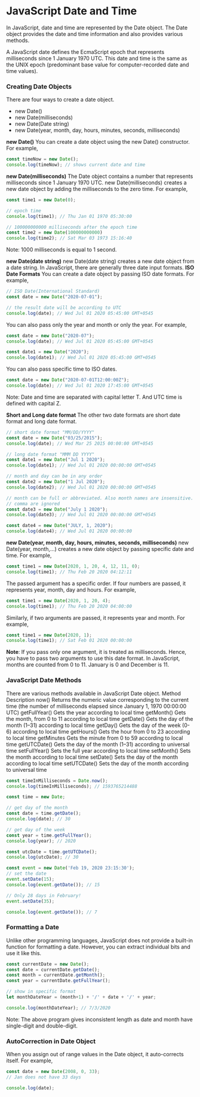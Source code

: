 # JavaScript Date and Time
In JavaScript, date and time are represented by the Date object. The Date object provides the date and time information and also provides various methods.

A JavaScript date defines the EcmaScript epoch that represents milliseconds since 1 January 1970 UTC. This date and time is the same as the UNIX epoch (predominant base value for computer-recorded date and time values).

### Creating Date Objects
There are four ways to create a date object.
- new Date()
- new Date(milliseconds)
- new Date(Date string)
- new Date(year, month, day, hours, minutes, seconds, milliseconds)

**new Date()**
You can create a date object using the new Date() constructor. For example,
```javascript
const timeNow = new Date();
console.log(timeNow); // shows current date and time
```
**new Date(milliseconds)**
The Date object contains a number that represents milliseconds since 1 January 1970 UTC.
new Date(milliseconds) creates a new date object by adding the milliseconds to the zero time. For example,

```javascript
const time1 = new Date(0);

// epoch time
console.log(time1); // Thu Jan 01 1970 05:30:00

// 100000000000 milliseconds after the epoch time
const time2 = new Date(100000000000)
console.log(time2); // Sat Mar 03 1973 15:16:40
```
Note: 1000 milliseconds is equal to 1 second.

**new Date(date string)**
new Date(date string) creates a new date object from a date string.
In JavaScript, there are generally three date input formats.
**ISO Date Formats**
You can create a date object by passing ISO date formats. For example,
```javascript
// ISO Date(International Standard)
const date = new Date("2020-07-01");

// the result date will be according to UTC
console.log(date); // Wed Jul 01 2020 05:45:00 GMT+0545
```
You can also pass only the year and month or only the year. For example,
```javascript
const date = new Date("2020-07");
console.log(date); // Wed Jul 01 2020 05:45:00 GMT+0545

const date1 = new Date("2020");
console.log(date1); // Wed Jul 01 2020 05:45:00 GMT+0545
```
You can also pass specific time to ISO dates.
```javascript
const date = new Date("2020-07-01T12:00:00Z");
console.log(date); // Wed Jul 01 2020 17:45:00 GMT+0545
```
Note: Date and time are separated with capital letter T. And UTC time is defined with capital Z.

**Short and Long date format**
The other two date formats are short date format and long date format.
```javascript
// short date format "MM/DD/YYYY"
const date = new Date("03/25/2015");
console.log(date); // Wed Mar 25 2015 00:00:00 GMT+0545

// long date format "MMM DD YYYY"
const date1 = new Date("Jul 1 2020");
console.log(date1); // Wed Jul 01 2020 00:00:00 GMT+0545

// month and day can be in any order
const date2 = new Date("1 Jul 2020");
console.log(date2); // Wed Jul 01 2020 00:00:00 GMT+0545

// month can be full or abbreviated. Also month names are insensitive.
// comma are ignored
const date3 = new Date("July 1 2020");
console.log(date3); // Wed Jul 01 2020 00:00:00 GMT+0545

const date4 = new Date("JULY, 1, 2020");
console.log(date4); // Wed Jul 01 2020 00:00:00
```
**new Date(year, month, day, hours, minutes, seconds, milliseconds)**
new Date(year, month,...) creates a new date object by passing specific date and time. For example,
```javascript
const time1 = new Date(2020, 1, 20, 4, 12, 11, 0);
console.log(time1); // Thu Feb 20 2020 04:12:11
```
The passed argument has a specific order.
If four numbers are passed, it represents year, month, day and hours. For example,
```javascript
const time1 = new Date(2020, 1, 20, 4);
console.log(time1); // Thu Feb 20 2020 04:00:00
```
Similarly, if two arguments are passed, it represents year and month. For example,
```javascript
const time1 = new Date(2020, 1);
console.log(time1); // Sat Feb 01 2020 00:00:00
```
**Note**: If you pass only one argument, it is treated as milliseconds. Hence, you have to pass two arguments to use this date format.
In JavaScript, months are counted from 0 to 11. January is 0 and December is 11.

### JavaScript Date Methods
There are various methods available in JavaScript Date object.
Method	Description
now()	Returns the numeric value corresponding to the current time (the number of milliseconds elapsed since January 1, 1970 00:00:00 UTC)
getFullYear()	Gets the year according to local time
getMonth()	Gets the month, from 0 to 11 according to local time
getDate()	Gets the day of the month (1–31) according to local time
getDay()	Gets the day of the week (0-6) according to local time
getHours()	Gets the hour from 0 to 23 according to local time
getMinutes	Gets the minute from 0 to 59 according to local time
getUTCDate()	Gets the day of the month (1–31) according to universal time
setFullYear()	Sets the full year according to local time
setMonth()	Sets the month according to local time
setDate()	Sets the day of the month according to local time
setUTCDate()	Sets the day of the month according to universal time

```javascript
const timeInMilliseconds = Date.now();
console.log(timeInMilliseconds); // 1593765214488

const time = new Date;

// get day of the month
const date = time.getDate();
console.log(date); // 30

// get day of the week
const year = time.getFullYear();
console.log(year); // 2020

const utcDate = time.getUTCDate();
console.log(utcDate); // 30

const event = new Date('Feb 19, 2020 23:15:30');
// set the date
event.setDate(15);
console.log(event.getDate()); // 15

// Only 28 days in February!
event.setDate(35);

console.log(event.getDate()); // 7
```
### Formatting a Date
Unlike other programming languages, JavaScript does not provide a built-in function for formatting a date.
However, you can extract individual bits and use it like this.
```javascript
const currentDate = new Date();
const date = currentDate.getDate();
const month = currentDate.getMonth();
const year = currentDate.getFullYear();

// show in specific format
let monthDateYear = (month+1) + '/' + date + '/' + year;

console.log(monthDateYear); // 7/3/2020
```
Note: The above program gives inconsistent length as date and month have single-digit and double-digit.

### AutoCorrection in Date Object
When you assign out of range values in the Date object, it auto-corrects itself. For example,
```javascript
const date = new Date(2008, 0, 33);
// Jan does not have 33 days

console.log(date);
```
